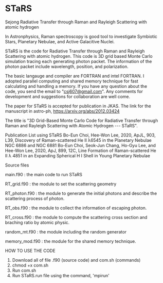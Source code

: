# STaRS
Sejong Radiative Transfer through Raman and Rayleigh Scattering with atomic hydrogen

In Astronphysics, Raman spectroscopy is good tool to investigate Symbiotic Stars, Planetary Nebulae, and Active Galacitive Nuclei.

STaRS is the code for Radiative Transfer through Raman and Rayleigh Scattering with atomic hydrogen.
This code is 3D grid based Monte Carlo simulation tracing each generating photon packet.
The information of the photon packet include wavelength, position, and polarization.

The basic langauge and compiler are FORTRAN and intel FORTRAN.
I adopted parallel computing and shared memory technique for fast calculating and handling a memory.
If you have any question about the code, you send the email to "csj607@gmail.com".
Any comments for development and suggestions for collaboration are well come.

The paper for STaRS is accepted for publication in JKAS.
The link for the manuscript in astro-ph,
https://arxiv.org/abs/2012.03424

The title is "3D Grid-Based Monte Carlo Code for Radiative Transfer through Raman and Rayleigh Scattering
with Atomic Hydrogen --- STaRS".

Publication List using STaRS
Bo-Eun Choi, Hee-Won Lee, 2020, ApJL, 903, L39, Discovery of Raman-scattered He II λ6545 in the Planetary Nebulae NGC 6886 and NGC 6881
Bo-Eun Choi, Seok-Jun Chang, Ho-Gyu Lee, and Hee-Won Lee, 2020, ApJ, 899, 12C, Line Formation of Raman-scattered He II λ 4851 in an Expanding Spherical H I Shell in Young Planetary Nebulae

Source files

main.f90 : the main code to run STaRS

RT_grid.f90 : the module to set the scattering geometry

RT_photon.f90 : the module to generate the initial photons and describe the scattering process of photon. 

RT_obs.f90 : the module to collect the information of escaping photon.

RT_cross.f90 : the module to compute the scattering cross section and braching ratio by atomic physic.

random_mt.f90 : the module including the random generator

memory_mod.f90 : the module for the shared memory technique.

HOW TO USE THE CODE

1. Download all of file .f90 (source code) and com.sh (commands)
2. chmod +x com.sh
3. Run com.sh
3. Run STaRS.run file using the command, 'mpirun'
